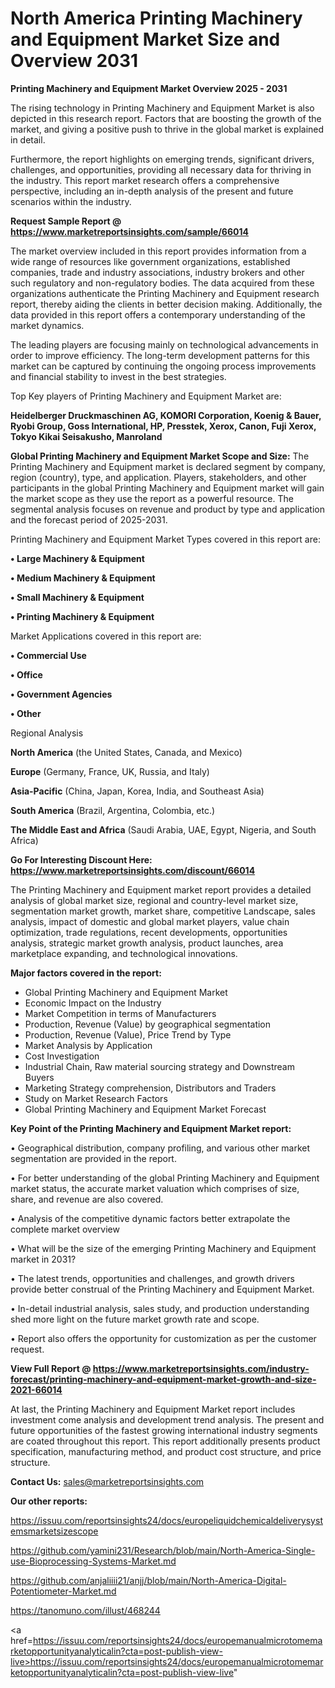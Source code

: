 # North America Printing Machinery and Equipment Market Size and Overview 2031

<Strong> Printing Machinery and Equipment Market Overview 2025 - 2031</strong>

The rising technology in Printing Machinery and Equipment Market is also depicted in this research report. Factors that are boosting the growth of the market, and giving a positive push to thrive in the global market is explained in detail.

Furthermore, the report highlights on emerging trends, significant drivers, challenges, and opportunities, providing all necessary data for thriving in the industry. This report market research offers a comprehensive perspective, including an in-depth analysis of the present and future scenarios within the industry.

<strong>Request Sample Report @ <a href=https://www.marketreportsinsights.com/sample/66014>https://www.marketreportsinsights.com/sample/66014</a></strong>

The market overview included in this report provides information from a wide range of resources like government organizations, established companies, trade and industry associations, industry brokers and other such regulatory and non-regulatory bodies. The data acquired from these organizations authenticate the Printing Machinery and Equipment research report, thereby aiding the clients in better decision making. Additionally, the data provided in this report offers a contemporary understanding of the market dynamics.

The leading players are focusing mainly on technological advancements in order to improve efficiency. The long-term development patterns for this market can be captured by continuing the ongoing process improvements and financial stability to invest in the best strategies.

Top Key players of Printing Machinery and Equipment Market are:

<strong>Heidelberger Druckmaschinen AG, KOMORI Corporation, Koenig & Bauer, Ryobi Group, Goss International, HP, Presstek, Xerox, Canon, Fuji Xerox, Tokyo Kikai Seisakusho, Manroland</strong>

<strong><b>Global Printing Machinery and Equipment Market Scope and Size:</b></strong>
The Printing Machinery and Equipment market is declared segment by company, region (country), type, and application. Players, stakeholders, and other participants in the global Printing Machinery and Equipment market will gain the market scope as they use the report as a powerful resource. The segmental analysis focuses on revenue and product by type and application and the forecast period of 2025-2031.

Printing Machinery and Equipment Market Types covered in this report are:

<strong>• Large Machinery & Equipment

• Medium Machinery & Equipment

• Small Machinery & Equipment

• Printing Machinery & Equipment</strong>

Market Applications covered in this report are:

<strong>• Commercial Use

• Office

• Government Agencies

• Other</strong> 

Regional Analysis

<strong>North America</strong> (the United States, Canada, and Mexico)

<strong>Europe</strong> (Germany, France, UK, Russia, and Italy)

<strong>Asia-Pacific</strong> (China, Japan, Korea, India, and Southeast Asia)

<strong>South America</strong> (Brazil, Argentina, Colombia, etc.)

<strong>The Middle East and Africa</strong> (Saudi Arabia, UAE, Egypt, Nigeria, and South Africa)

<strong>Go For Interesting Discount Here: <a href=https://www.marketreportsinsights.com/discount/66014>https://www.marketreportsinsights.com/discount/66014</a></strong>

The Printing Machinery and Equipment market report provides a detailed analysis of global market size, regional and country-level market size, segmentation market growth, market share, competitive Landscape, sales analysis, impact of domestic and global market players, value chain optimization, trade regulations, recent developments, opportunities analysis, strategic market growth analysis, product launches, area marketplace expanding, and technological innovations.

<strong><b>Major factors covered in the report:</b></strong>
<ul>
  <li>Global Printing Machinery and Equipment Market </li>
  <li>Economic Impact on the Industry</li>
  <li>Market Competition in terms of Manufacturers</li>
  <li>Production, Revenue (Value) by geographical segmentation</li>
  <li>Production, Revenue (Value), Price Trend by Type</li>
  <li>Market Analysis by Application</li>
  <li>Cost Investigation</li>
  <li>Industrial Chain, Raw material sourcing strategy and Downstream Buyers</li>
  <li>Marketing Strategy comprehension, Distributors and Traders</li>
  <li>Study on Market Research Factors</li>
  <li>Global Printing Machinery and Equipment Market Forecast</li>
</ul>

<strong><b>Key Point of the Printing Machinery and Equipment Market report:</b></strong>

• Geographical distribution, company profiling, and various other market segmentation are provided in the report.

• For better understanding of the global Printing Machinery and Equipment market status, the accurate market valuation which comprises of size, share, and revenue are also covered.

• Analysis of the competitive dynamic factors better extrapolate the complete market overview

• What will be the size of the emerging Printing Machinery and Equipment market in 2031?

• The latest trends, opportunities and challenges, and growth drivers provide better construal of the Printing Machinery and Equipment Market.

• In-detail industrial analysis, sales study, and production understanding shed more light on the future market growth rate and scope.

• Report also offers the opportunity for customization as per the customer request.

<strong><b>View Full Report @ <a href=https://www.marketreportsinsights.com/industry-forecast/printing-machinery-and-equipment-market-growth-and-size-2021-66014>https://www.marketreportsinsights.com/industry-forecast/printing-machinery-and-equipment-market-growth-and-size-2021-66014</a></b></strong>


At last, the Printing Machinery and Equipment Market report includes investment come analysis and development trend analysis. The present and future opportunities of the fastest growing international industry segments are coated throughout this report. This report additionally presents product specification, manufacturing method, and product cost structure, and price structure.

<strong>Contact Us:</strong>
sales@marketreportsinsights.com

<strong>Our other reports:</strong>

<a href=https://issuu.com/reportsinsights24/docs/europeliquidchemicaldeliverysystemsmarketsizescope>https://issuu.com/reportsinsights24/docs/europeliquidchemicaldeliverysystemsmarketsizescope</a>

<a href=https://github.com/yamini231/Research/blob/main/North-America-Single-use-Bioprocessing-Systems-Market.md>https://github.com/yamini231/Research/blob/main/North-America-Single-use-Bioprocessing-Systems-Market.md</a>

<a href=https://github.com/anjaliiii21/anjj/blob/main/North-America-Digital-Potentiometer-Market.md>https://github.com/anjaliiii21/anjj/blob/main/North-America-Digital-Potentiometer-Market.md</a>

<a href=https://tanomuno.com/illust/468244>https://tanomuno.com/illust/468244</a>

<a href=https://issuu.com/reportsinsights24/docs/europemanualmicrotomemarketopportunityanalyticalin?cta=post-publish-view-live>https://issuu.com/reportsinsights24/docs/europemanualmicrotomemarketopportunityanalyticalin?cta=post-publish-view-live</a>"
